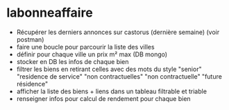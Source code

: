 # labonneaffaire


- Récupérer les derniers annonces sur castorus (dernière semaine) (voir postman)
- faire une boucle pour parcourir la liste des villes
- définir pour chaque ville un prix m² max (DB mongo)
- stocker en DB les infos de chaque bien
- filtrer les biens en retirant celles avec des mots du style "senior" "residence de service" "non contractuelles" "non contractuelle" "future résidence" 
- afficher la liste des biens + liens dans un tableau filtrable et triable
- renseigner infos pour calcul de rendement pour chaque bien
